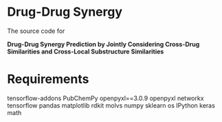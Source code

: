 # **Drug-Drug Synergy**

The source code for

**Drug-Drug Synergy Prediction by Jointly Considering Cross-Drug Similarities and Cross-Local Substructure Similarities**

# **Requirements**

tensorflow-addons
PubChemPy
openpyxl==3.0.9
openpyxl
networkx
tensorflow
pandas
matplotlib
rdkit
molvs
numpy
sklearn
os
IPython
keras
math
